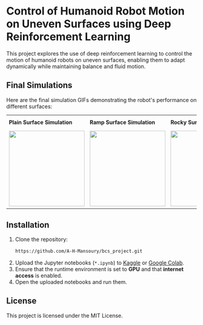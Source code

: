 # Control of Humanoid Robot Motion on Uneven Surfaces using Deep Reinforcement Learning

This project explores the use of deep reinforcement learning to control the motion of humanoid robots on uneven surfaces, enabling them to adapt dynamically while maintaining balance and fluid motion.
## Final Simulations

Here are the final simulation GIFs demonstrating the robot's performance on different surfaces:

<table>
  <tr>
    <td><strong>Plain Surface Simulation</strong></td>
    <td><strong>Ramp Surface Simulation</strong></td>
    <td><strong>Rocky Surface Simulation</strong></td>
    <td><strong>Stairs Simulation</strong></td>
  </tr>
  <tr>
    <td><img src="https://github.com/A-H-Mansoury/bcs_project/blob/main/assets/Final_Plain.gif" width="200" height="200"></td>
    <td><img src="https://github.com/A-H-Mansoury/bcs_project/blob/main/assets/Final_Ramp.gif" width="200" height="200"></td>
    <td><img src="https://github.com/A-H-Mansoury/bcs_project/blob/main/assets/Final_Rocky.gif" width="200" height="200"></td>
    <td><img src="https://github.com/A-H-Mansoury/bcs_project/blob/main/assets/Final_Stairs.gif" width="200" height="200"></td>
  </tr>
</table>



## Installation
1. Clone the repository:
    ```bash
    https://github.com/A-H-Mansoury/bcs_project.git
    ```
2. Upload the Jupyter notebooks (`*.ipynb`) to [Kaggle](https://www.kaggle.com/) or [Google Colab](https://colab.research.google.com/).
3. Ensure that the runtime environment is set to **GPU** and that **internet access** is enabled.
4. Open the uploaded notebooks and run them.

## License
This project is licensed under the MIT License.
